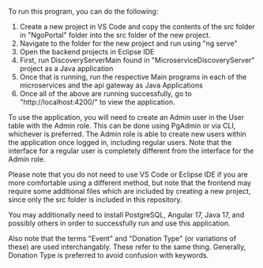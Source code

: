 To run this program, you can do the following:

1. Create a new project in VS Code and copy the contents of the src folder in "NgoPortal" folder into the src folder of the new project.
2. Navigate to the folder for the new project and run using "ng serve"
3. Open the backend projects in Eclipse IDE
4. First, run DiscoveryServerMain found in "MicroserviceDiscoveryServer" project as a Java application
5. Once that is running, run the respective Main programs in each of the microservices and the api gateway as Java Applications
6. Once all of the above are running successfully, go to "http://localhost:4200/" to view the application.

To use the application, you will need to create an Admin user in the User table with the Admin role. This can be done using PgAdmin or via CLI, whichever is preferred. The Admin role is able to create new users within the application once logged in, including regular users. Note that the interface for a regular user is completely different from the interface for the Admin role.


Please note that you do not need to use VS Code or Eclipse IDE if you are more comfortable using a different method, but note that the frontend may require some additional files which are included by creating a new project, since only the src folder is included in this repository. 

You may additionally need to install PostgreSQL, Angular 17, Java 17, and possibly others in order to successfully run and use this application.

Also note that the terms "Event" and "Donation Type" (or variations of these) are used interchangably. These refer to the same thing. Generally, Donation Type is preferred to avoid confusion with keywords.

